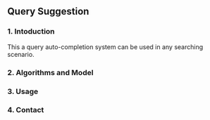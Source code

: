 ## Query Suggestion
### 1. Intoduction
This a query auto-completion system can be used in any searching scenario.

### 2. Algorithms and Model

### 3. Usage

### 4. Contact

